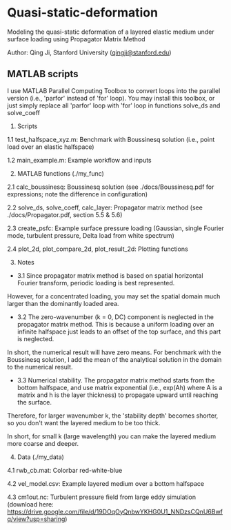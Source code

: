 # Quasi-static-deformation
Modeling the quasi-static deformation of a layered elastic medium under surface loading using Propagator Matrix Method

Author: Qing Ji, Stanford University (qingji@stanford.edu)


## MATLAB scripts

I use MATLAB Parallel Computing Toolbox to convert loops into the parallel version (i.e., 'parfor' instead of 'for' loop). You may install this toolbox, or just simply replace all 'parfor' loop with 'for' loop in functions solve_ds and solve_coeff


1. Scripts

1.1 test_halfspace_xyz.m: Benchmark with Boussinesq solution (i.e., point load over an elastic halfspace)

1.2 main_example.m: Example workflow and inputs



2. MATLAB functions (./my_func)

2.1 calc_boussinesq: Boussinesq solution (see ./docs/Boussinesq.pdf for expressions; note the difference in configuration)

2.2 solve_ds, solve_coeff, calc_layer: Propagator matrix method (see ./docs/Propagator.pdf, section 5.5 & 5.6)

2.3 create_psfc: Example surface pressure loading (Gaussian, single Fourier mode, turbulent pressure, Delta load from white spectrum) 

2.4 plot_2d, plot_compare_2d, plot_result_2d: Plotting functions



3. Notes

- 3.1 Since propagator matrix method is based on spatial horizontal Fourier transform, periodic loading is best represented. 

However, for a concentrated loading, you may set the spatial domain much larger than the dominantly loaded area.

- 3.2 The zero-wavenumber (k = 0, DC) component is neglected in the propagator matrix method. This is because a uniform loading over an infinite halfspace just leads to an offset of the top surface, and this part is neglected. 

In short, the numerical result will have zero means. For benchmark with the Boussinesq solution, I add the mean of the analytical solution in the domain to the numerical result.

- 3.3 Numerical stability. The propagator matrix method starts from the bottom halfspace, and use matrix exponential (i.e., exp(Ah) where A is a matrix and h is the layer thickness) to propagate upward until reaching the surface. 

Therefore, for larger wavenumber k, the 'stability depth' becomes shorter, so you don't want the layered medium to be too thick.

In short, for small k (large wavelength) you can make the layered medium more coarse and deeper.



4. Data (./my_data)

4.1 rwb_cb.mat: Colorbar red-white-blue

4.2 vel_model.csv: Example layered medium over a bottom halfspace

4.3 cm1out.nc: Turbulent pressure field from large eddy simulation (download here: https://drive.google.com/file/d/19DOqOyQnbwYKHG0U1_NNDzsCQnU6Bwfq/view?usp=sharing)
